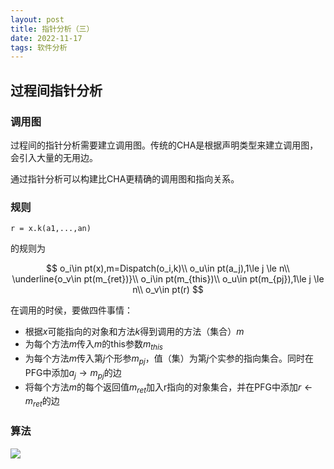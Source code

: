 ```yaml
---
layout: post
title: 指针分析（三）
date: 2022-11-17
tags: 软件分析
---
```


## 过程间指针分析

### 调用图

过程间的指针分析需要建立调用图。传统的CHA是根据声明类型来建立调用图，会引入大量的无用边。

通过指针分析可以构建比CHA更精确的调用图和指向关系。

### 规则

```
r = x.k(a1,...,an)
```

的规则为


$$
o_i\in pt(x),m=Dispatch(o_i,k)\\
o_u\in pt(a_j),1\le j \le n\\
\underline{o_v\in pt(m_{ret})}\\
o_i\in pt(m_{this})\\
o_u\in pt(m_{pj}),1\le j \le n\\
o_v\in pt(r)
$$


在调用的时侯，要做四件事情：

- 根据$x$可能指向的对象和方法$k$得到调用的方法（集合）$m$
- 为每个方法$m$传入$m$的this参数$m_{this}$
- 为每个方法$m$传入第$j$个形参$m_{pj}$，值（集）为第$j$个实参的指向集合。同时在PFG中添加$a_j\rightarrow m_{pj}$的边
- 将每个方法$m$的每个返回值$m_{ret}$加入r指向的对象集合，并在PFG中添加$r\leftarrow m_{ret}$的边

### 算法

![](https://newtank1.github.io\assets\images\QQ截图20221117191822.png)